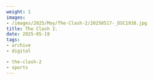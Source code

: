 ```yaml
---
weight: 1
images:
- /images/2025/May/The-Clash-2/20250517-_DSC1938.jpg
title: The Clash 2.
date: 2025-05-19
tags:
- archive
- digital

- the-clash-2
- sports
---
```


